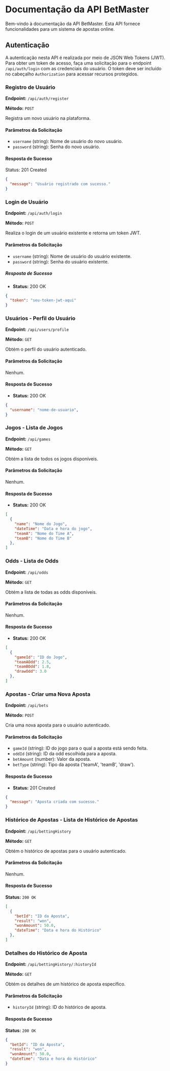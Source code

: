 # Documentação da API BetMaster

Bem-vindo à documentação da API BetMaster. Esta API fornece funcionalidades para um sistema de apostas online.

## Autenticação

A autenticação nesta API é realizada por meio de JSON Web Tokens (JWT). Para obter um token de acesso, faça uma solicitação para o endpoint `/api/auth/login` com as credenciais do usuário. O token deve ser incluído no cabeçalho `Authorization` para acessar recursos protegidos.

### Registro de Usuário

**Endpoint:** `/api/auth/register`

**Método:** `POST`

Registra um novo usuário na plataforma.

#### Parâmetros da Solicitação

- `username` (string): Nome de usuário do novo usuário.
- `password` (string): Senha do novo usuário.

#### Resposta de Sucesso

Status: 201 Created

```json
{
  "message": "Usuário registrado com sucesso."
}
```
### Login de Usuário

**Endpoint:** `/api/auth/login`

**Método:** `POST`

Realiza o login de um usuário existente e retorna um token JWT.

#### Parâmetros da Solicitação
- `username` (string): Nome de usuário do usuário existente.
- `password` (string): Senha do usuário existente.

##### Resposta de Sucesso
- **Status:** 200 OK

```json
{
  "token": "seu-token-jwt-aqui"
}

```

### Usuários - Perfil do Usuário

**Endpoint:** `/api/users/profile`

**Método:** `GET`

Obtém o perfil do usuário autenticado.

#### Parâmetros da Solicitação
Nenhum.

#### Resposta de Sucesso
- **Status:** 200 OK

```json
{
  "username": "nome-de-usuario",
}
```
### Jogos - Lista de Jogos

**Endpoint:** `/api/games`

**Método:** `GET`

Obtém a lista de todos os jogos disponíveis.

#### Parâmetros da Solicitação
Nenhum.

#### Resposta de Sucesso
- **Status:** 200 OK

```json
[
  {
    "name": "Nome do Jogo",
    "dateTime": "Data e hora do jogo",
    "teamA": "Nome do Time A",
    "teamB": "Nome do Time B"
  },
]
```

### Odds - Lista de Odds

**Endpoint:** `/api/odds`

**Método:** `GET`

Obtém a lista de todas as odds disponíveis.

#### Parâmetros da Solicitação
Nenhum.

#### Resposta de Sucesso
- **Status:** 200 OK

```json
[
  {
    "gameId": "ID do Jogo",
    "teamAOdd": 2.5,
    "teamBOdd": 1.8,
    "drawOdd": 3.0
  },
]
```

### Apostas - Criar uma Nova Aposta

**Endpoint:** `/api/bets`

**Método:** `POST`

Cria uma nova aposta para o usuário autenticado.

#### Parâmetros da Solicitação
- `gameId` (string): ID do jogo para o qual a aposta está sendo feita.
- `oddId` (string): ID da odd escolhida para a aposta.
- `betAmount` (number): Valor da aposta.
- `betType` (string): Tipo da aposta ('teamA', 'teamB', 'draw').

#### Resposta de Sucesso
- **Status:** 201 Created

```json
{
  "message": "Aposta criada com sucesso."
}
```

### Histórico de Apostas - Lista de Histórico de Apostas

**Endpoint:** `/api/bettingHistory`

**Método:** `GET`

Obtém o histórico de apostas para o usuário autenticado.

#### Parâmetros da Solicitação

Nenhum.

#### Resposta de Sucesso

**Status:** `200 OK`

```json
[
  {
    "betId": "ID da Aposta",
    "result": "won",
    "wonAmount": 50.0,
    "dateTime": "Data e hora do Histórico"
  },
]
```

### Detalhes do Histórico de Aposta

**Endpoint:** `/api/bettingHistory/:historyId`

**Método:** `GET`

Obtém os detalhes de um histórico de aposta específico.

#### Parâmetros da Solicitação

- `historyId` (string): ID do histórico de aposta.

#### Resposta de Sucesso

**Status:** `200 OK`

```json
{
  "betId": "ID da Aposta",
  "result": "won",
  "wonAmount": 50.0,
  "dateTime": "Data e hora do Histórico"
}
```
